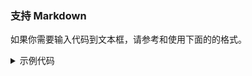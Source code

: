 <script setup>
const exampleCode = `
\`\`\`vue
<script setup>
defineProps({ /* ... */ })
<\/script>

<template>
  <h1>Hello World</h1>
</template>
\`\`\``.trim()
</script>

<h3 class="my-1">支持 Markdown</h3>

如果你需要输入代码到文本框，请参考和使用下面的的格式。

<details>

<summary>示例代码</summary><br>

<el-input
  class="font-mono"
  :model-value="exampleCode"
  type="textarea"
  autosize
  readonly
/>

</details>
